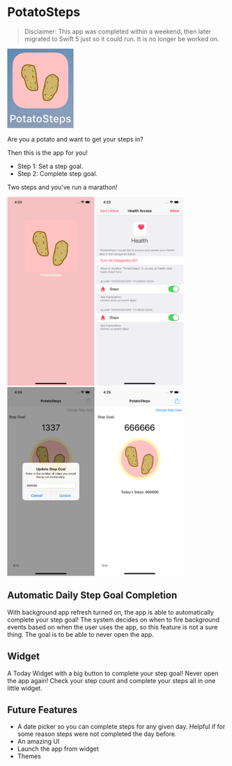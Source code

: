 # PotatoSteps 

> Disclaimer: This app was completed within a weekend, then later migrated to Swift 5 just so it could run. It is no longer be worked on. 

![](documentation/potatosteps_0appicon.png)

Are you a potato and want to get your steps in? 

Then this is the app for you! 

- Step 1: Set a step goal.  
- Step 2: Complete step goal. 

Two steps and you've run a marathon! 

<img src="documentation/potatosteps_1launch.png" width="200"/> <img src="documentation/potatosteps_2permissions.png" width="200"/> 
<img src="documentation/potatosteps_3changestepgoal.png" width="200"/> <img src="documentation/potatosteps_4completesteps.png" width="200"/> 

## Automatic Daily Step Goal Completion
With background app refresh turned on, the app is able to automatically complete your step goal! The system decides on when to fire background events based on when the user uses the app, so this feature is not a sure thing. 
The goal is to be able to never open the app. 

## Widget 
A Today Widget with a big button to complete your step goal! Never open the app again! Check your step count and complete your steps all in one little widget. 

## Future Features 
- A date picker so you can complete steps for any given day. Helpful if for some reason steps were not completed the day before. 
- An amazing UI 
- Launch the app from widget 
- Themes
